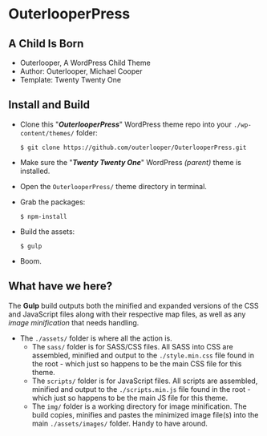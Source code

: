 # OuterlooperPress

## A Child Is Born

- Outerlooper, A WordPress Child Theme
- Author: Outerlooper, Michael Cooper
- Template: Twenty Twenty One

## Install and Build

- Clone this "***OuterlooperPress***" WordPress theme repo into your `./wp-content/themes/` folder:

    `$ git clone https://github.com/outerlooper/OuterlooperPress.git`

- Make sure the "***Twenty Twenty One***" WordPress *(parent)* theme is installed.
- Open the `OuterlooperPress/` theme directory in terminal.
- Grab the packages:

    `$ npm-install`

- Build the assets:

    `$ gulp`

- Boom.

## What have we here?

The **Gulp** build outputs both the minified and expanded versions of the CSS and JavaScript files along with their respective map files, as well as any *image minification* that needs handling.

- The `./assets/` folder is where all the action is.
  - The `sass/` folder is for SASS/CSS files. All SASS into CSS are assembled, minified and output to the `./style.min.css` file found in the root - which just so happens to be the main CSS file for this theme.
  - The `scripts/` folder is for JavaScript files. All scripts are assembled, minified and output to the `./scripts.min.js` file found in the root - which just so happens to be the main JS file for this theme.
  - The `img/` folder is a working directory for image minification. The build copies, minifies and pastes the minimized image file(s) into the main `./assets/images/` folder. Handy to have around.

